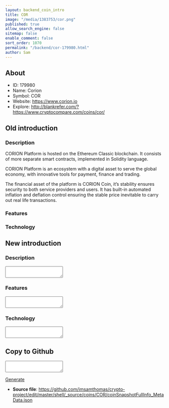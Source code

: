 ```yaml
---
layout: backend_coin_intro
title: COR
image: "/media/1383753/cor.png"
published: true
allow_search_engine: false
sitemap: false
enable_comment: false
sort_order: 1070
permalink: "/backend/cor-179980.html"
author: Sam
---
```


## About

- ID: 179980
- Name: Corion
- Symbol: COR
- Website: https://www.corion.io
- Explore: http://blankrefer.com/?https://www.cryptocompare.com/coins/cor/


## Old introduction

### Description

<p>CORION Platform is hosted on the Ethereum Classic blockchain. It consists of more separate smart contracts, implemented in Solidity language.</p><p>CORION Platform is an ecosystem with a digital asset to serve the global economy, with innovative tools for payment, finance and trading.</p><p>The financial asset of the platform is CORION Coin, it’s stability ensures security to both service providers and users. It has built-in automated inflation and deflation control ensuring the stable price inevitable to carry out real life transactions.</p>

### Features


### Technology




## New introduction


### Description
<textarea id="meta_description" name="description"></textarea>

### Features
<textarea id="meta_features" name="features"></textarea>

### Technology
<textarea id="meta_technology" name="technology"></textarea>


## Copy to Github

<textarea id="coinsnapshotfullinfo_metadata"></textarea>

<a href="#gen" onclick="generateMetaDatJson()">Generate</a>

- **Source file**: <a href="https://github.com/imsamthomas/crypto-project/edit/master/shell/_source/coins/COR/coinSnapshotFullInfo_MetaData.json">https://github.com/imsamthomas/crypto-project/edit/master/shell/_source/coins/COR/coinSnapshotFullInfo_MetaData.json</a>

